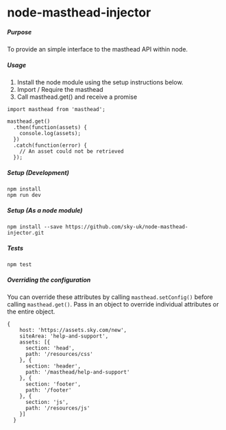 # node-masthead-injector

##### Purpose

To provide an simple interface to the masthead API within node.

##### Usage

1) Install the node module using the setup instructions below.
2) Import / Require the masthead
3) Call masthead.get() and receive a promise
```
import masthead from 'masthead';

masthead.get()
  .then(function(assets) {
    console.log(assets);
  })
  .catch(function(error) {
    // An asset could not be retrieved
  });
```

#####  Setup (Development)

`npm install`  \
`npm run dev`

##### Setup (As a node module)

`npm install --save https://github.com/sky-uk/node-masthead-injector.git`

##### Tests

`npm test`

##### Overriding the configuration

You can override these attributes by calling `masthead.setConfig()` before calling `masthead.get()`. Pass in an object to override individual attributes or the entire object.
```
{
    host: 'https://assets.sky.com/new',
    siteArea: 'help-and-support',
    assets: [{
      section: 'head',
      path: '/resources/css'
    }, {
      section: 'header',
      path: '/masthead/help-and-support'
    }, {
      section: 'footer',
      path: '/footer'
    }, {
      section: 'js',
      path: '/resources/js'
    }]
  }
  ```
